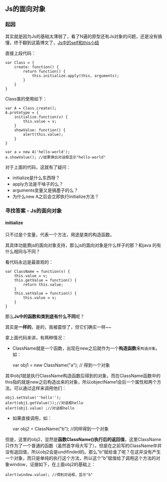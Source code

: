 Js的面向对象
----------------------
### 起因
其实就是因为Js的基础太薄弱了，看了N遍的原型还有Js对象的问题，还是没有搞懂，终于翻到这篇博文了，[Js中的self和this小结](http://www.cnblogs.com/fullhouse/archive/2012/03/20/2407647.html)

直接上段代码：

	var Class = {
		create: function() {
			return function() {
				this.initialize.apply(this, arguments);
			}
		}
	}

Class类的使用如下：

	var A = Class.create();
	A.prototype = {
		initialize.function(v) {
			this.value = v;
		}
		showValue: function() {
			alert(this.value);
		}
	}

	var a = new A('hello-world');
	a.showValue(); //结果弹出对话框显示"hello-world"

对于上面的代码，这就有了疑问：

- initialize是什么东西呀？
- apply方法是干啥子的么？
- arguments变量又是搞墨子的么？
- 为什么new A之后会立即执行initialize方法？

### 寻找答案 - Js的面向对象

#### initialize
只不过是个变量，代表一个方法，用途是类的构造函数。

其具体功能靠js的面向对象支持，那么js的面向对象是什么样子的那？和java 的有什么相同与不同？

看代码永远是最直观的：

	var ClassName = function(v) {
		this.value = v;
		this.getValue = function() {
			return this.value;
		}
		this.setValue = function() {
			this.value = v;
		}
	}

那么**Js中的函数和类到底有什么不同**呢？

其实是**一样的**，是的，我被震惊了，但它们确实一样~~

拿上面代码来讲，有两种情况：

- ClassName就是一个函数，出现在new之后就作为一个**构造函数**来`构造对象`。如：

	var obj1 = new ClassName("a"); // 得到一个对象

其中obj1就是执行ClassName构造函数后得到的对象，而在ClassName函数中的this指的就是new之后构造出来的对象，所以objectName1会后一个属性和两个方法。可以通过这样来调用他们：

	obj1.setValue(''hello''); 
	alert(obj1.getValue());//对话框hello 
	alert(obj1.value) ;//对话框hello

- 如果直接调用，如：

	var obj2 = ClassName("b"); //同样得到一个对象

但是，这里的obj2，显然是**函数ClassName()执行后的返回值**，这里ClassName只作为了一个普通的函数（虽然首字母大写了）。但是在之前写的ClassName中并没有返回值，所以obj2会是undifinded的。那么"b"赋给谁了呢？在这并没有产生一个对象，而只是单纯的执行这个方法，所以这个"b"赋值给了调用这个方法的对象window，证据如下，在上面obj2的基础上：

	alert(window.value); //得到对话框，显示"b"


